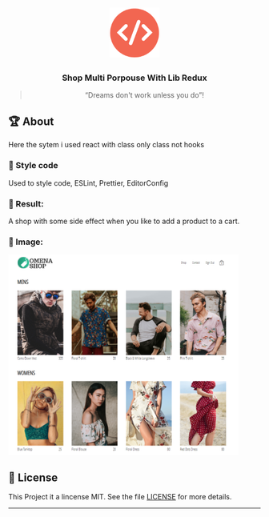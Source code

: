 <h1 align="center">
    <img alt="Henrique Omena" src="./src/assets/logo-omena.png" width="100px" />
</h1>

<h3 align="center">
  Shop Multi Porpouse With Lib Redux
</h3>

<blockquote align="center">“Dreams don't work unless you do”!</blockquote>

## :trophy: About

Here the sytem i used react with class only class not hooks

### :art: Style code

Used to style code, ESLint, Prettier, EditorConfig

### :dart: Result:

A shop with some side effect when you like to add a product to a cart.

### :open_file_folder: Image:

<img src="./src/assets/apresentation-project.png" height="400">

## :memo: License

This Project it a lincense MIT. See the file [LICENSE](LICENSE.md) for more details.

---
